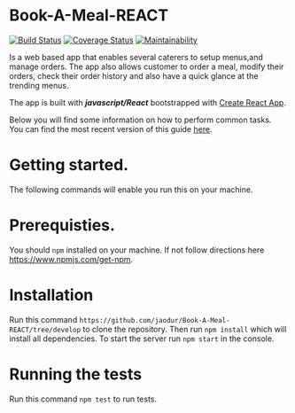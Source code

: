 # Book-A-Meal-REACT
[![Build Status](https://travis-ci.org/jaodur/Book-A-Meal-REACT.svg?branch=develop)](https://travis-ci.org/jaodur/Book-A-Meal-REACT)
[![Coverage Status](https://coveralls.io/repos/github/jaodur/Book-A-Meal-REACT/badge.svg?branch=develop&service=github)](https://coveralls.io/github/jaodur/Book-A-Meal-REACT?branch=develop)
[![Maintainability](https://api.codeclimate.com/v1/badges/b3f61315e3a9156ccdac/maintainability)](https://codeclimate.com/github/jaodur/Book-A-Meal-REACT/maintainability)

Is a web based app that enables  several caterers to setup menus,and manage orders. The app also allows
customer to order a meal, modify their orders, check their order history and also have a quick glance at the trending
menus.

The app is built with ___javascript/React___ bootstrapped with [Create React App](https://github.com/facebookincubator/create-react-app).

Below you will find some information on how to perform common tasks.<br>
You can find the most recent version of this guide [here](https://github.com/facebookincubator/create-react-app/blob/master/packages/react-scripts/template/README.md).

 
# Getting started.
The following commands will enable you run this on your machine.

# Prerequisties.
You should `npm` installed on your machine. If not follow directions here https://www.npmjs.com/get-npm.

# Installation
Run this command  ```https://github.com/jaodur/Book-A-Meal-REACT/tree/develop``` to clone the repository.
Then run  ``` npm install ``` which will install all dependencies.
To start the server run ```npm start``` in the console.

# Running the tests
Run this command ``` npm test ``` to run tests.
